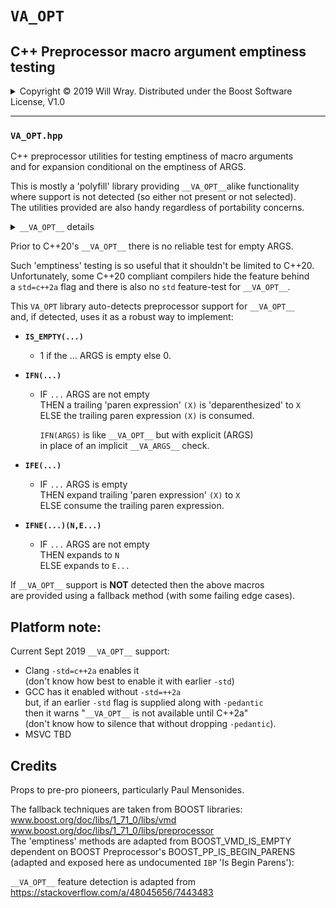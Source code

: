 # **`VA_OPT`**

## C++ Preprocessor macro argument emptiness testing

<details><summary>Copyright &copy; 2019 Will Wray. Distributed under the Boost Software License, V1.0</summary>

### **Boost Software License** - Version 1.0 - August 17th, 2003

```txt
Permission is hereby granted, free of charge, to any person or organization
obtaining a copy of the software and accompanying documentation covered by
this license (the "Software") to use, reproduce, display, distribute,
execute, and transmit the Software, and to prepare derivative works of the
Software, and to permit third-parties to whom the Software is furnished to
do so, all subject to the following:

The copyright notices in the Software and this entire statement, including
the above license grant, this restriction and the following disclaimer,
must be included in all copies of the Software, in whole or in part, and
all derivative works of the Software, unless such copies or derivative
works are solely in the form of machine-executable object code generated by
a source language processor.

THE SOFTWARE IS PROVIDED "AS IS", WITHOUT WARRANTY OF ANY KIND, EXPRESS OR
IMPLIED, INCLUDING BUT NOT LIMITED TO THE WARRANTIES OF MERCHANTABILITY,
FITNESS FOR A PARTICULAR PURPOSE, TITLE AND NON-INFRINGEMENT. IN NO EVENT
SHALL THE COPYRIGHT HOLDERS OR ANYONE DISTRIBUTING THE SOFTWARE BE LIABLE
FOR ANY DAMAGES OR OTHER LIABILITY, WHETHER IN CONTRACT, TORT OR OTHERWISE,
ARISING FROM, OUT OF OR IN CONNECTION WITH THE SOFTWARE OR THE USE OR OTHER
DEALINGS IN THE SOFTWARE.
```

[![License](https://img.shields.io/badge/license-boost%201.0-blue.svg)](https://www.boost.org/LICENSE_1_0.txt)

Also at [boost.org](http://www.boost.org/LICENSE_1_0.txt) and accompanying file [LICENSE_1_0.txt](LICENSE_1_0.txt)

</details>

----

### **`VA_OPT.hpp`**

C++ preprocessor utilities for testing emptiness of macro arguments  
and for expansion conditional on the emptiness of ARGS.

This is mostly a 'polyfill' library providing `__VA_OPT__`alike  functionality  
where support is not detected (so either not present or not selected).  
The utilities provided are also handy regardless of portability concerns.

<details>

<summary><code>__VA_OPT__</code> details</summary>

----

C++20 introduces a special function-like macro `__VA_OPT__`  
for use only within a variadic macro's replacement list, in which;
>IF `__VA_ARGS__` is empty  
THEN `__VA_OPT__(X...)` 'vanishes' - i.e. expands to nothing -  
ELSE it expands to `X...`

```c++
#define VARIADIC_MACRO(...) __VA_OPT__(NOT EMPTY)
VARIADIC_MACRO()  // Expands to nothing
VARIADIC_MACRO(?) // Expands to NOT EMPTY
```

----

</details>

Prior to C++20's `__VA_OPT__` there is no reliable test for empty ARGS.

Such 'emptiness' testing is so useful that it shouldn't be limited to C++20.  
Unfortunately, some C++20 compliant compilers hide the feature behind  
a `std=c++2a` flag and there is also no `std` feature-test for `__VA_OPT__`.

This `VA_OPT` library auto-detects preprocessor support for `__VA_OPT__`  
and, if detected, uses it as a robust way to implement:

* **`IS_EMPTY(...)`**
  * 1 if the ... ARGS is empty else 0.

* **`IFN(...)`**
  * IF `...` ARGS are not empty  
    THEN a trailing 'paren expression' `(X)` is 'deparenthesized' to `X`  
    ELSE the trailing paren expression `(X)` is consumed.

    `IFN(ARGS)` is like `__VA_OPT__` but with explicit (ARGS)  
    in place of an implicit `__VA_ARGS__` check.

* **`IFE(...)`**
  * IF `...` ARGS is empty  
    THEN expand trailing 'paren expression' `(X)` to `X`  
    ELSE consume the trailing paren expression.

* **`IFNE(...)(N,E...)`**
  * IF `...` ARGS are not empty  
    THEN expands to `N`  
    ELSE expands to `E...`

If `__VA_OPT__` support is **NOT** detected then the above macros  
are provided using a fallback method (with some failing edge cases).

## Platform note:

Current Sept 2019 `__VA_OPT__` support:

 * Clang `-std=c++2a` enables it  
(don't know how best to enable it with earlier `-std`)
 * GCC has it enabled without `-std=++2a`  
but, if an earlier `-std` flag is supplied along with `-pedantic`  
then it warns "`__VA_OPT__` is not available until C++2a"  
(don't know how to silence that without dropping `-pedantic`).
 * MSVC TBD

## Credits

Props to pre-pro pioneers, particularly Paul Mensonides.

The fallback techniques are taken from BOOST libraries:  
www.boost.org/doc/libs/1_71_0/libs/vmd  
www.boost.org/doc/libs/1_71_0/libs/preprocessor  
The 'emptiness' methods are adapted from BOOST_VMD_IS_EMPTY  
dependent on BOOST Preprocessor's BOOST_PP_IS_BEGIN_PARENS  
(adapted and exposed here as undocumented `IBP` 'Is Begin Parens'):

`__VA_OPT__` feature detection is adapted from  
https://stackoverflow.com/a/48045656/7443483
